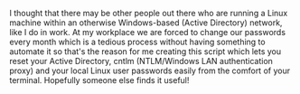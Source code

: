 I thought that there may be other people out there who are running a Linux machine within an otherwise Windows-based (Active Directory) network, like I do in work. At my workplace we are forced to change our passwords every month which is a tedious process without having something to automate it so that's the reason for me creating this script which lets you reset your Active Directory, cntlm (NTLM/Windows LAN authentication proxy) and your local Linux user passwords easily from the comfort of your terminal. Hopefully someone else finds it useful!
